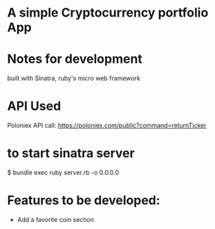 # A simple Cryptocurrency portfolio App


# Notes for development
built with  Sinatra, ruby's micro web framework

# API Used
Poloniex API call:
https://poloniex.com/public?command=returnTicker

# to start sinatra server
$ bundle exec ruby server.rb -o 0.0.0.0

# Features to be developed:
- Add a favorite coin section



